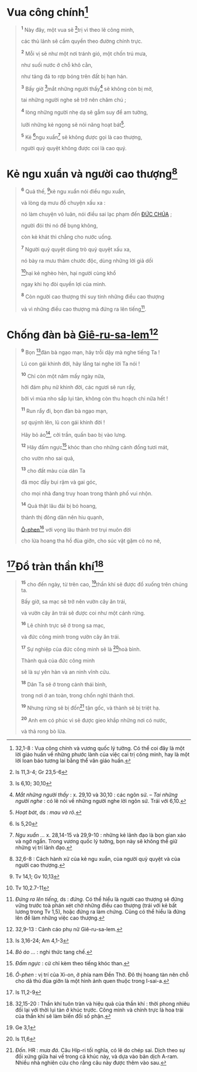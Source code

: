 # Vua công chính[^1-f8bfb110-c34a-4d49-9295-1ca60eed3844]

> <sup><b>1</b></sup> Này đây, một vua sẽ [^1@-f8bfb110-c34a-4d49-9295-1ca60eed3844]trị vì theo lẽ công minh,
>
> các thủ lãnh sẽ cầm quyền theo đường chính trực.
>
> <sup><b>2</b></sup> Mỗi vị sẽ như một nơi tránh gió, một chốn trú mưa,
>
> như suối nước ở chỗ khô cằn,
>
> như tảng đá to rợp bóng trên đất bị hạn hán.
>
> <sup><b>3</b></sup> Bấy giờ [^2@-f8bfb110-c34a-4d49-9295-1ca60eed3844]mắt những người thấy[^2-f8bfb110-c34a-4d49-9295-1ca60eed3844] sẽ không còn bị mờ,
>
> tai những người nghe sẽ trở nên chăm chú ;
>
> <sup><b>4</b></sup> lòng những người nhẹ dạ sẽ gẫm suy để am tường,
>
> lưỡi những kẻ ngọng sẽ nói năng hoạt bát[^3-f8bfb110-c34a-4d49-9295-1ca60eed3844].
>
> <sup><b>5</b></sup> Kẻ [^3@-f8bfb110-c34a-4d49-9295-1ca60eed3844]ngu xuẩn[^4-f8bfb110-c34a-4d49-9295-1ca60eed3844] sẽ không được gọi là cao thượng,
>
> người quỷ quyệt không được coi là cao quý.

# Kẻ ngu xuẩn và người cao thượng[^5-f8bfb110-c34a-4d49-9295-1ca60eed3844]

> <sup><b>6</b></sup> Quả thế, [^4@-f8bfb110-c34a-4d49-9295-1ca60eed3844]kẻ ngu xuẩn nói điều ngu xuẩn,
>
> và lòng dạ mưu đồ chuyện xấu xa :
>
> nó làm chuyện vô luân, nói điều sai lạc phạm đến [ĐỨC CHÚA]() ;
>
> người đói thì nó để bụng không,
>
> còn kẻ khát thì chẳng cho nước uống.
>
> <sup><b>7</b></sup> Người quỷ quyệt dùng trò quỷ quyệt xấu xa,
>
> nó bày ra mưu thâm chước độc, dùng những lời giả dối
>
> [^5@-f8bfb110-c34a-4d49-9295-1ca60eed3844]hại kẻ nghèo hèn, hại người cùng khổ
>
> ngay khi họ đòi quyền lợi của mình.
>
> <sup><b>8</b></sup> Còn người cao thượng thì suy tính những điều cao thượng
>
> và vì những điều cao thượng mà đứng ra lên tiếng[^6-f8bfb110-c34a-4d49-9295-1ca60eed3844].

# Chống đàn bà [Giê-ru-sa-lem]()[^7-f8bfb110-c34a-4d49-9295-1ca60eed3844]

> <sup><b>9</b></sup> Bọn [^6@-f8bfb110-c34a-4d49-9295-1ca60eed3844]đàn bà ngạo mạn, hãy trỗi dậy mà nghe tiếng Ta !
>
> Lũ con gái khinh đời, hãy lắng tai nghe lời Ta nói !
>
> <sup><b>10</b></sup> Chỉ còn một năm mấy ngày nữa,
>
> hỡi đám phụ nữ khinh đời, các ngươi sẽ run rẩy,
>
> bởi vì mùa nho sắp lụi tàn, không còn thu hoạch chi nữa hết !
>
> <sup><b>11</b></sup> Run rẩy đi, bọn đàn bà ngạo mạn,
>
> sợ quýnh lên, lũ con gái khinh đời !
>
> Hãy bỏ áo[^8-f8bfb110-c34a-4d49-9295-1ca60eed3844], cởi trần, quấn bao bị vào lưng.
>
> <sup><b>12</b></sup> Hãy đấm ngực[^9-f8bfb110-c34a-4d49-9295-1ca60eed3844] khóc than cho những cánh đồng tươi mát,
>
> cho vườn nho sai quả,
>
> <sup><b>13</b></sup> cho đất màu của dân Ta
>
> đã mọc đầy bụi rậm và gai góc,
>
> cho mọi nhà đang truy hoan trong thành phố vui nhộn.
>
> <sup><b>14</b></sup> Quả thật lâu đài bị bỏ hoang,
>
> thành thị đông dân nên hiu quạnh,
>
> [Ô-phen]()[^10-f8bfb110-c34a-4d49-9295-1ca60eed3844] với vọng lâu thành trơ trụi muôn đời
>
> cho lừa hoang tha hồ đùa giỡn, cho súc vật gặm cỏ no nê,

# [^7@-f8bfb110-c34a-4d49-9295-1ca60eed3844]Đổ tràn thần khí[^11-f8bfb110-c34a-4d49-9295-1ca60eed3844]

> <sup><b>15</b></sup> cho đến ngày, từ trên cao, [^8@-f8bfb110-c34a-4d49-9295-1ca60eed3844]thần khí sẽ được đổ xuống trên chúng ta.
>
> Bấy giờ, sa mạc sẽ trở nên vườn cây ăn trái,
>
> và vườn cây ăn trái sẽ được coi như một cánh rừng.
>
> <sup><b>16</b></sup> Lẽ chính trực sẽ ở trong sa mạc,
>
> và đức công minh trong vườn cây ăn trái.
>
> <sup><b>17</b></sup> Sự nghiệp của đức công minh sẽ là [^9@-f8bfb110-c34a-4d49-9295-1ca60eed3844]hoà bình.
>
> Thành quả của đức công minh
>
> sẽ là sự yên hàn và an ninh vĩnh cửu.
>
> <sup><b>18</b></sup> Dân Ta sẽ ở trong cảnh thái bình,
>
> trong nơi ở an toàn, trong chốn nghỉ thảnh thơi.
>
> <sup><b>19</b></sup> Nhưng rừng sẽ bị đốn[^12-f8bfb110-c34a-4d49-9295-1ca60eed3844] tận gốc, và thành sẽ bị triệt hạ.
>
> <sup><b>20</b></sup> Anh em có phúc vì sẽ được gieo khắp những nơi có nước,
>
> và thả rong bò lừa.

[^1-f8bfb110-c34a-4d49-9295-1ca60eed3844]: 32,1-8 : Vua công chính và vương quốc lý tưởng. Có thể coi đây là một lời giáo huấn về những phước lành của việc cai trị công minh, hay là một lời loan báo tương lai bằng thể văn giáo huấn.
[^2-f8bfb110-c34a-4d49-9295-1ca60eed3844]: *Mắt những người thấy* : x. 29,10 và 30,10 : các ngôn sứ. – *Tai những người nghe* : có lẽ nói về những người nghe lời ngôn sứ. Trái với 6,10.
[^3-f8bfb110-c34a-4d49-9295-1ca60eed3844]: *Hoạt bát*, ds : *mau và rõ.*
[^4-f8bfb110-c34a-4d49-9295-1ca60eed3844]: *Ngu xuẩn ...* x. 28,14-15 và 29,9-10 : những kẻ lãnh đạo là bọn gian xảo và ngớ ngẩn. Trong vương quốc lý tưởng, bọn này sẽ không thể giữ những vị trí lãnh đạo.
[^5-f8bfb110-c34a-4d49-9295-1ca60eed3844]: 32,6-8 : Cách hành xử của kẻ ngu xuẩn, của người quỷ quyệt và của người cao thượng.
[^6-f8bfb110-c34a-4d49-9295-1ca60eed3844]: *Đứng ra lên tiếng*, ds : *đứng.* Có thể hiểu là người cao thượng sẽ đứng vững trước toà phán xét chờ những điều cao thượng (trái với kẻ bất lương trong Tv 1,5), hoặc đứng ra làm chứng. Cũng có thể hiểu là đứng lên để làm những việc cao thượng.
[^7-f8bfb110-c34a-4d49-9295-1ca60eed3844]: 32,9-13 : Cảnh cáo phụ nữ Giê-ru-sa-lem.
[^8-f8bfb110-c34a-4d49-9295-1ca60eed3844]: *Bỏ áo ...* : nghi thức tang chế.
[^9-f8bfb110-c34a-4d49-9295-1ca60eed3844]: *Đấm ngực* : cử chỉ kèm theo tiếng khóc than.
[^10-f8bfb110-c34a-4d49-9295-1ca60eed3844]: *Ô-phen* : vị trí của Xi-on, ở phía nam Đền Thờ. Đô thị hoang tàn nên chỗ cho dã thú đùa giỡn là một hình ảnh quen thuộc trong I-sai-a.
[^11-f8bfb110-c34a-4d49-9295-1ca60eed3844]: 32,15-20 : Thần khí tuôn tràn và hiệu quả của thần khí : thời phong nhiêu đối lại với thời lụi tàn ở khúc trước. Công minh và chính trực là hoa trái của thần khí sẽ làm biến đổi số phận.
[^12-f8bfb110-c34a-4d49-9295-1ca60eed3844]: *Đốn*. HR : *mưa đá*. Câu Híp-ri tối nghĩa, có lẽ do chép sai. Dịch theo sự đối xứng giữa hai vế trong cả khúc này, và dựa vào bản dịch A-ram. Nhiều nhà nghiên cứu cho rằng câu này được thêm vào sau.
[^1@-f8bfb110-c34a-4d49-9295-1ca60eed3844]: Is 11,3-4; Gr 23,5-6
[^2@-f8bfb110-c34a-4d49-9295-1ca60eed3844]: Is 6,10; 30,10
[^3@-f8bfb110-c34a-4d49-9295-1ca60eed3844]: Is 5,20
[^4@-f8bfb110-c34a-4d49-9295-1ca60eed3844]: Tv 14,1; Gv 10,13
[^5@-f8bfb110-c34a-4d49-9295-1ca60eed3844]: Tv 10,2.7-11
[^6@-f8bfb110-c34a-4d49-9295-1ca60eed3844]: Is 3,16-24; Am 4,1-3
[^7@-f8bfb110-c34a-4d49-9295-1ca60eed3844]: Is 11,2-9
[^8@-f8bfb110-c34a-4d49-9295-1ca60eed3844]: Ge 3,1
[^9@-f8bfb110-c34a-4d49-9295-1ca60eed3844]: Is 11,6